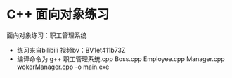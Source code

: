 # C++ 面向对象练习
面向对象练习：职工管理系统
- 练习来自bilibili 视频bv：BV1et411b73Z
- 编译命令为 g++ 职工管理系统.cpp Boss.cpp Employee.cpp Manager.cpp wokerManager.cpp -o main.exe
